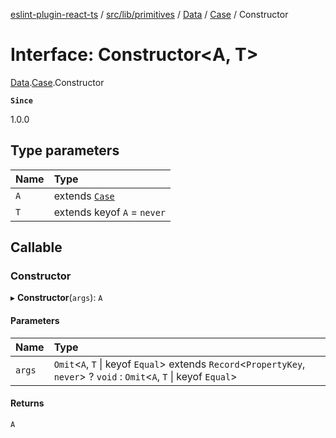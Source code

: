 [eslint-plugin-react-ts](../README.md) / [src/lib/primitives](../modules/src_lib_primitives.md) / [Data](../modules/src_lib_primitives.Data.md) / [Case](../modules/src_lib_primitives.Data.Case.md) / Constructor

# Interface: Constructor<A, T\>

[Data](../modules/src_lib_primitives.Data.md).[Case](../modules/src_lib_primitives.Data.Case.md).Constructor

**`Since`**

1.0.0

## Type parameters

| Name | Type |
| :------ | :------ |
| `A` | extends [`Case`](src_lib_primitives.Data.Case-1.md) |
| `T` | extends keyof `A` = `never` |

## Callable

### Constructor

▸ **Constructor**(`args`): `A`

#### Parameters

| Name | Type |
| :------ | :------ |
| `args` | `Omit`<`A`, `T` \| keyof `Equal`\> extends `Record`<`PropertyKey`, `never`\> ? `void` : `Omit`<`A`, `T` \| keyof `Equal`\> |

#### Returns

`A`
